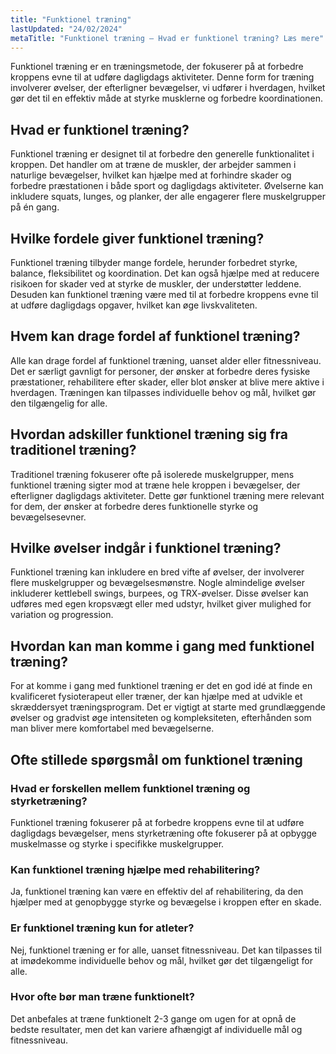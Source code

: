 ```yaml
---
title: "Funktionel træning"
lastUpdated: "24/02/2024"
metaTitle: "Funktionel træning – Hvad er funktionel træning? Læs mere"
---
```


Funktionel træning er en træningsmetode, der fokuserer på at forbedre kroppens evne til at udføre dagligdags aktiviteter. Denne form for træning involverer øvelser, der efterligner bevægelser, vi udfører i hverdagen, hvilket gør det til en effektiv måde at styrke musklerne og forbedre koordinationen.

## Hvad er funktionel træning?

Funktionel træning er designet til at forbedre den generelle funktionalitet i kroppen. Det handler om at træne de muskler, der arbejder sammen i naturlige bevægelser, hvilket kan hjælpe med at forhindre skader og forbedre præstationen i både sport og dagligdags aktiviteter. Øvelserne kan inkludere squats, lunges, og planker, der alle engagerer flere muskelgrupper på én gang.

## Hvilke fordele giver funktionel træning?

Funktionel træning tilbyder mange fordele, herunder forbedret styrke, balance, fleksibilitet og koordination. Det kan også hjælpe med at reducere risikoen for skader ved at styrke de muskler, der understøtter leddene. Desuden kan funktionel træning være med til at forbedre kroppens evne til at udføre dagligdags opgaver, hvilket kan øge livskvaliteten.

## Hvem kan drage fordel af funktionel træning?

Alle kan drage fordel af funktionel træning, uanset alder eller fitnessniveau. Det er særligt gavnligt for personer, der ønsker at forbedre deres fysiske præstationer, rehabilitere efter skader, eller blot ønsker at blive mere aktive i hverdagen. Træningen kan tilpasses individuelle behov og mål, hvilket gør den tilgængelig for alle.

## Hvordan adskiller funktionel træning sig fra traditionel træning?

Traditionel træning fokuserer ofte på isolerede muskelgrupper, mens funktionel træning sigter mod at træne hele kroppen i bevægelser, der efterligner dagligdags aktiviteter. Dette gør funktionel træning mere relevant for dem, der ønsker at forbedre deres funktionelle styrke og bevægelsesevner.

## Hvilke øvelser indgår i funktionel træning?

Funktionel træning kan inkludere en bred vifte af øvelser, der involverer flere muskelgrupper og bevægelsesmønstre. Nogle almindelige øvelser inkluderer kettlebell swings, burpees, og TRX-øvelser. Disse øvelser kan udføres med egen kropsvægt eller med udstyr, hvilket giver mulighed for variation og progression.

## Hvordan kan man komme i gang med funktionel træning?

For at komme i gang med funktionel træning er det en god idé at finde en kvalificeret fysioterapeut eller træner, der kan hjælpe med at udvikle et skræddersyet træningsprogram. Det er vigtigt at starte med grundlæggende øvelser og gradvist øge intensiteten og kompleksiteten, efterhånden som man bliver mere komfortabel med bevægelserne.

## Ofte stillede spørgsmål om funktionel træning

### Hvad er forskellen mellem funktionel træning og styrketræning?

Funktionel træning fokuserer på at forbedre kroppens evne til at udføre dagligdags bevægelser, mens styrketræning ofte fokuserer på at opbygge muskelmasse og styrke i specifikke muskelgrupper.

### Kan funktionel træning hjælpe med rehabilitering?

Ja, funktionel træning kan være en effektiv del af rehabilitering, da den hjælper med at genopbygge styrke og bevægelse i kroppen efter en skade.

### Er funktionel træning kun for atleter?

Nej, funktionel træning er for alle, uanset fitnessniveau. Det kan tilpasses til at imødekomme individuelle behov og mål, hvilket gør det tilgængeligt for alle.

### Hvor ofte bør man træne funktionelt?

Det anbefales at træne funktionelt 2-3 gange om ugen for at opnå de bedste resultater, men det kan variere afhængigt af individuelle mål og fitnessniveau.